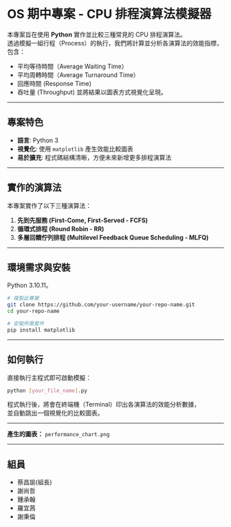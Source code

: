# OS 期中專案 - CPU 排程演算法模擬器

本專案旨在使用 **Python** 實作並比較三種常見的 CPU 排程演算法。  
透過模擬一組行程（Process）的執行，我們將計算並分析各演算法的效能指標，包含：  
- 平均等待時間（Average Waiting Time）  
- 平均周轉時間（Average Turnaround Time）
- 回應時間 (Response Time)
- 吞吐量 (Throughput)
並將結果以圖表方式視覺化呈現。

---

## 專案特色

- **語言**: Python 3  
- **視覺化**: 使用 `matplotlib` 產生效能比較圖表  
- **易於擴充**: 程式碼結構清晰，方便未來新增更多排程演算法  

---

## 實作的演算法

本專案實作了以下三種演算法：

1. **先到先服務 (First-Come, First-Served - FCFS)**
3. **循環式排程 (Round Robin - RR)**
4. **多層回饋佇列排程 (Multilevel Feedback Queue Scheduling - MLFQ)**
---

## 環境需求與安裝

Python 3.10.11。

```bash
# 複製此專案
git clone https://github.com/your-username/your-repo-name.git
cd your-repo-name

# 安裝所需套件
pip install matplotlib
```

---

## 如何執行

直接執行主程式即可啟動模擬：

```bash
python [your_file_name].py
```

程式執行後，將會在終端機（Terminal）印出各演算法的效能分析數據，  
並自動跳出一個視覺化的比較圖表。

---


**產生的圖表：**
`performance_chart.png`

---

## 組員

- 蔡昌諭(組長)
- 謝尚哲
- 鍾承翰
- 羅宜茜
- 謝秉倫